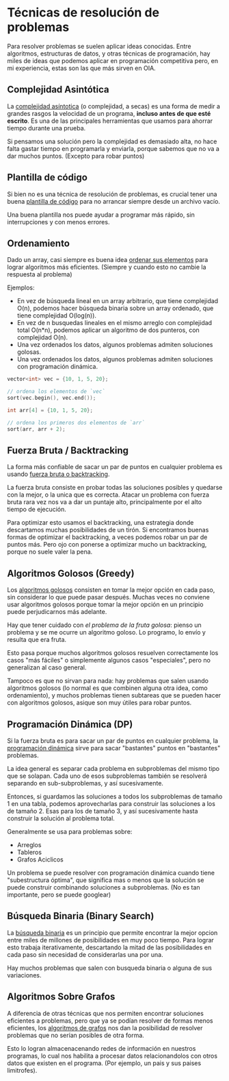 # Técnicas de resolución de problemas

Para resolver problemas se suelen aplicar ideas conocidas. Entre algoritmos,
estructuras de datos, y otras técnicas de programación, hay miles de ideas
que podemos aplicar en programación competitiva pero, en mi experiencia,
estas son las que más sirven en OIA.

## Complejidad Asintótica

La [complejidad asíntotica]( complejidad ) (o complejidad, a secas) es una forma
de medir a grandes rasgos la velocidad de un programa, **incluso antes de que
esté escrito**. Es una de las principales herramientas que usamos para ahorrar
tiempo durante una prueba.

Si pensamos una solución pero la complejidad es demasiado alta, no hace falta
gastar tiempo en programarla y enviarla, porque sabemos que no va a dar muchos
puntos. (Excepto para robar puntos)

## Plantilla de código

Si bien no es una técnica de resolución de problemas, es crucial tener una buena
[plantilla de código]( template ) para no arrancar siempre desde un archivo
vacío.

Una buena plantilla nos puede ayudar a programar más rápido, sin interrupciones
y con menos errores.

## Ordenamiento

Dado un array, casi siempre es buena idea
[ordenar sus elementos]( ordenamiento ) para lograr algoritmos más eficientes.
(Siempre y cuando esto no cambie la respuesta al problema)

Ejemplos:

- En vez de búsqueda lineal en un array arbitrario, que tiene complejidad O(n),
  podemos hacer búsqueda binaria sobre un array ordenado, que tiene complejidad
  O(log(n)).
- En vez de n busquedas lineales en el mismo arreglo con complejidad total
  O(n\*n), podemos aplicar un algoritmo de dos punteros, con complejidad O(n).
- Una vez ordenados los datos, algunos problemas admiten soluciones golosas.
- Una vez ordenados los datos, algunos problemas admiten soluciones con
  programación dinámica.

```c++
vector<int> vec = {10, 1, 5, 20};

// ordena los elementos de `vec`
sort(vec.begin(), vec.end());

int arr[4] = {10, 1, 5, 20};

// ordena los primeros dos elementos de `arr`
sort(arr, arr + 2);

```

## Fuerza Bruta / Backtracking

La forma más confiable de sacar un par de puntos en cualquier problema es usando
[fuerza bruta o backtracking]( backtracking ).

La fuerza bruta consiste en probar todas las soluciones posibles y quedarse con
la mejor, o la unica que es correcta. Atacar un problema con fuerza bruta rara
vez nos va a dar un puntaje alto, principalmente por el alto tiempo de ejecución.

Para optimizar esto usamos el backtracking, una estrategia donde descartamos
muchas posibilidades de un tirón. Si encontramos buenas formas de optimizar el
backtracking, a veces podemos robar un par de puntos más. Pero ojo con ponerse a
optimizar mucho un backtracking, porque no suele valer la pena.

## Algoritmos Golosos (Greedy)

Los [algoritmos golosos]( greedy ) consisten en tomar la mejor opción en cada
paso, sin considerar lo que puede pasar después. Muchas veces no conviene usar
algoritmos golosos porque tomar la mejor opción en un principio puede
perjudicarnos más adelante.

Hay que tener cuidado con *el problema de la fruta golosa*: pienso un problema y
se me ocurre un algoritmo goloso. Lo programo, lo envío y resulta que era fruta.

Esto pasa porque muchos algoritmos golosos resuelven correctamente los casos
"más fáciles" o simplemente algunos casos "especiales", pero no generalizan al
caso general.

Tampoco es que no sirvan para nada: hay problemas que salen usando algoritmos
golosos (lo normal es que combinen alguna otra idea, como ordenamiento), y
muchos problemas tienen subtareas que se pueden hacer con algoritmos golosos,
asique son muy útiles para robar puntos.

## Programación Dinámica (DP)

Si la fuerza bruta es para sacar un par de puntos en cualquier problema, la
[programación dinámica]( dp ) sirve para sacar "bastantes" puntos en "bastantes"
problemas.

La idea general es separar cada problema en subproblemas del mismo tipo que se
solapan. Cada uno de esos subproblemas también se resolverá separando en
sub-subproblemas, y así sucesivamente.

Entonces, si guardamos las soluciones a todos los subproblemas de tamaño 1 en una
tabla, podemos aprovecharlas para construir las soluciones a los de tamaño 2.
Esas para los de tamaño 3, y así sucesivamente hasta construir la solución al
problema total.

Generalmente se usa para problemas sobre:

- Arreglos
- Tableros
- Grafos Aciclicos

Un problema se puede resolver con programación dinámica cuando tiene
"subestructura óptima", que significa mas o menos que la solución se puede
construir combinando soluciones a subproblemas. (No es tan importante, pero se
puede googlear)

## Búsqueda Binaria (Binary Search)

La [búsqueda binaria]( busqueda-binaria ) es un principio que permite encontrar
la mejor opcion entre miles de millones de posibilidades en muy poco tiempo.
Para lograr esto trabaja iterativamente, descartando la mitad de las
posibilidades en cada paso sin necesidad de considerarlas una por una.

Hay muchos problemas que salen con busqueda binaria o alguna de sus variaciones.

## Algoritmos Sobre Grafos

A diferencia de otras técnicas que nos permiten encontrar soluciones eficientes
a problemas, pero que ya se podían resolver de formas menos eficientes, los
[algoritmos de grafos]( grafos ) nos dan la posibilidad de resolver problemas
que no serían posibles de otra forma.

Esto lo logran almacenacenando redes de información en nuestros programas, lo
cual nos habilita a procesar datos relacionandolos con otros datos que existen
en el programa. (Por ejemplo, un pais y sus paises limitrofes).
